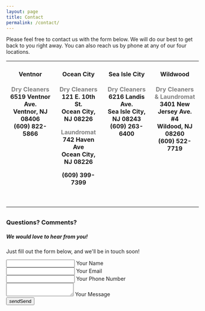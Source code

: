 ```yaml
---
layout: page
title: Contact
permalink: /contact/
---
```


Please feel free to contact us with the form below. We will do our best to get back to you right away. You can also reach us by phone at any of our four locations. 
<br>
<table style="width: 103.226%; border-collapse: collapse; height: 404px;">
<tbody>
<tr>
<td style="width: 25%; text-align: center; vertical-align: top;">
<h4><strong>Ventnor</strong></h4>
<p><span style="color: #808080;"><strong>Dry Cleaners</span><br><strong>6519 Ventnor Ave. <br />Ventnor, NJ 08406<br />(609) 822-5866</strong>
<p>&nbsp;</p>
</td>
<td style="width: 25%; text-align: center; vertical-align: top;">
<h4><strong>Ocean City</strong></h4>
<p><span style="color: #808080;"><strong>Dry Cleaners</strong></span><br><strong>121 E. 10th St.<br />Ocean City, NJ 08226</strong></p>
<p><span style="color: #808080;"><strong>Laundromat</strong></span><br><strong>742 Haven Ave<br />Ocean City, NJ 08226</strong></p>
<p><strong>(609) 399-7399</strong></p>
<p>&nbsp;</p>
</td>
<td style="width: 25%; text-align: center; vertical-align: top;">
<h4><strong>Sea Isle City</strong></h4>
<p><strong><span style="color: #808080;">Dry Cleaners</span></strong><br><strong>6216 Landis Ave.<br />Sea Isle City, NJ 08243<br />(609) 263-6400</strong></p>
</td>
<td style="width: 25%; text-align: center; vertical-align: top;">
<h4><strong>Wildwood</strong></h4>
<p><strong><span style="color: #808080;">Dry Cleaners &amp; Laundromat</span></strong><br><strong>3401 New Jersey Ave. #4<br />Wildood, NJ 08260<br />(609) 522-7719</strong></p>
<p>&nbsp;</p>
</td>
</tr>
</tbody>
</table>

### Questions? Comments?
##### We would love to hear from you!
Just fill out the form below, and we'll be in touch soon!

<div class="row">
  <form class="col s12" method="POST" action="https://formspree.io/sharpcleaners@gmail.com">
    <div class="row">
      <div class="input-field col s12">
        <input id="name" type="text" class="validate" name="name">
        <label for="name">Your Name</label>
      </div>
    </div>
    <div class="row">
      <div class="input-field col s12">
        <input id="email" type="email" class="validate" name="email">
        <label for="email">Your Email</label>
      </div>
    </div>
    <div class="row">
      <div class="input-field col s12">
        <input id="tel" type="tel" class="validate" name="tel">
        <label for="tel">Your Phone Number</label>
      </div>
    </div>
    <div class="row">
      <div class="input-field col s12">
        <textarea id="textarea1" class="materialize-textarea" name="message"></textarea>
        <label for="textarea1">Your Message</label>
      </div>
    </div>
    <button type="submit" class="btn-large waves-effect waves-light blue darken-4"><i class="material-icons right">send</i>Send </button>
  </form>
</div>
